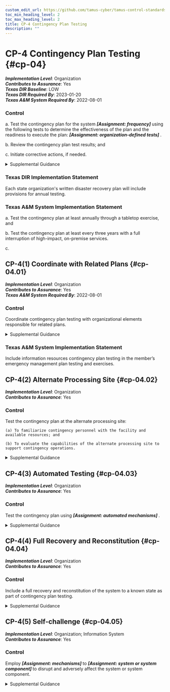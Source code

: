 ```yaml
---
custom_edit_url: https://github.com/tamus-cyber/tamus-control-standards/tree/main/content/tamus.edu/TAMUS_profile.yaml
toc_min_heading_level: 2
toc_max_heading_level: 2
title: CP-4 Contingency Plan Testing
description: ""
---
```


# CP-4 Contingency Plan Testing {#cp-04}

_**Implementation Level**_: Organization\
_**Contributes to Assurance**_: Yes\
_**Texas DIR Baseline**_: LOW\
_**Texas DIR Required By**_: 2023-01-20\
_**Texas A&M System Required By**_: 2022-08-01

### Control



a. Test the contingency plan for the system <strong title="cp-04_odp.01"> <em>[Assignment: frequency]</em> </strong> using the following tests to determine the effectiveness of the plan and the readiness to execute the plan: <strong title="cp-4_prm_2"> <em>[Assignment: organization-defined tests]</em> </strong>.

b. Review the contingency plan test results; and

c. Initiate corrective actions, if needed.


<details><summary>Supplemental Guidance</summary>Methods for testing contingency plans to determine the effectiveness of the plans and identify potential weaknesses include checklists, walk-through and tabletop exercises, simulations (parallel or full interrupt), and comprehensive exercises. Organizations conduct testing based on the requirements in contingency plans and include a determination of the effects on organizational operations, assets, and individuals due to contingency operations. Organizations have flexibility and discretion in the breadth, depth, and timelines of corrective actions.</details>

### Texas DIR Implementation Statement

Each state organization's written disaster recovery plan will include provisions for annual testing.


### Texas A&M System Implementation Statement



a. Test the contingency plan at least annually through a tabletop exercise, and

b. Test the contingency plan at least every three years with a full interruption of high-impact, on-premise services.

c. 



## CP-4(1) Coordinate with Related Plans {#cp-04.01}

_**Implementation Level**_: Organization\
_**Contributes to Assurance**_: Yes\
_**Texas A&M System Required By**_: 2022-08-01

### Control

Coordinate contingency plan testing with organizational elements responsible for related plans.


<details><summary>Supplemental Guidance</summary>Plans related to contingency planning for organizational systems include Business Continuity Plans, Disaster Recovery Plans, Continuity of Operations Plans, Crisis Communications Plans, Critical Infrastructure Plans, Cyber Incident Response Plans, and Occupant Emergency Plans. Coordination of contingency plan testing does not require organizations to create organizational elements to handle related plans or to align such elements with specific plans. However, it does require that if such organizational elements are responsible for related plans, organizations coordinate with those elements.</details>

### Texas A&M System Implementation Statement

Include information resources contingency plan testing in the member’s emergency management plan testing and exercises.



## CP-4(2) Alternate Processing Site {#cp-04.02}

_**Implementation Level**_: Organization\
_**Contributes to Assurance**_: Yes

### Control

Test the contingency plan at the alternate processing site:

    (a) To familiarize contingency personnel with the facility and available resources; and

    (b) To evaluate the capabilities of the alternate processing site to support contingency operations.


<details><summary>Supplemental Guidance</summary>Conditions at the alternate processing site may be significantly different than the conditions at the primary site. Having the opportunity to visit the alternate site and experience the actual capabilities available at the site can provide valuable information on potential vulnerabilities that could affect essential organizational mission and business functions. The on-site visit can also provide an opportunity to refine the contingency plan to address the vulnerabilities discovered during testing.</details>


## CP-4(3) Automated Testing {#cp-04.03}

_**Implementation Level**_: Organization\
_**Contributes to Assurance**_: Yes

### Control

Test the contingency plan using <strong title="cp-04.03_odp"> <em>[Assignment: automated mechanisms]</em> </strong>.


<details><summary>Supplemental Guidance</summary>Automated mechanisms facilitate thorough and effective testing of contingency plans by providing more complete coverage of contingency issues, selecting more realistic test scenarios and environments, and effectively stressing the system and supported mission and business functions.</details>


## CP-4(4) Full Recovery and Reconstitution {#cp-04.04}

_**Implementation Level**_: Organization\
_**Contributes to Assurance**_: Yes

### Control

Include a full recovery and reconstitution of the system to a known state as part of contingency plan testing.


<details><summary>Supplemental Guidance</summary>Recovery is executing contingency plan activities to restore organizational mission and business functions. Reconstitution takes place following recovery and includes activities for returning systems to fully operational states. Organizations establish a known state for systems that includes system state information for hardware, software programs, and data. Preserving system state information facilitates system restart and return to the operational mode of organizations with less disruption of mission and business processes.</details>


## CP-4(5) Self-challenge {#cp-04.05}

_**Implementation Level**_: Organization; Information System\
_**Contributes to Assurance**_: Yes

### Control

Employ <strong title="cp-04.05_odp.01"> <em>[Assignment: mechanisms]</em> </strong> to <strong title="cp-04.05_odp.02"> <em>[Assignment: system or system component]</em> </strong> to disrupt and adversely affect the system or system component.


<details><summary>Supplemental Guidance</summary>Often, the best method of assessing system resilience is to disrupt the system in some manner. The mechanisms used by the organization could disrupt system functions or system services in many ways, including terminating or disabling critical system components, changing the configuration of system components, degrading critical functionality (e.g., restricting network bandwidth), or altering privileges. Automated, on-going, and simulated cyber-attacks and service disruptions can reveal unexpected functional dependencies and help the organization determine its ability to ensure resilience in the face of an actual cyber-attack.</details>
